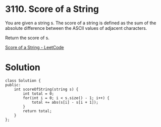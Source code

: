 # 3110. Score of a String

You are given a string s. The score of a string is defined as the sum of the absolute difference between the ASCII values of adjacent characters.

Return the score of s.

[Score of a String - LeetCode](https://leetcode.com/problems/score-of-a-string/)

# Solution
```
class Solution {
public:
    int scoreOfString(string s) {
        int total = 0;
        for(int i = 0; i < s.size() - 1; i++) {
            total += abs(s[i] - s[i + 1]);
        }
        return total;
    }
};
```